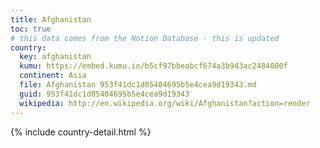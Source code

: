 ```yaml
---
title: Afghanistan
toc: true
# this data comes from the Notion Database - this is updated
country:
  key: afghanistan
  kumu: https://embed.kumu.io/b5cf97bbeabcf674a3b943ac2484000f
  continent: Asia
  file: Afghanistan 953f41dc1d05404695b5e4cea9d19343.md
  guid: 953f41dc1d05404695b5e4cea9d19343
  wikipedia: http://en.wikipedia.org/wiki/Afghanistan?action=render
---
```

{% include country-detail.html %}
